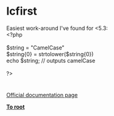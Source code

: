 # lcfirst




<div class="phpcode"><span class="html">
Easiest work-around I&apos;ve found for &lt;5.3:<br><span class="default">&lt;?php<br><br>$string </span><span class="keyword">= </span><span class="string">&quot;CamelCase&quot;<br></span><span class="default">$string</span><span class="keyword">{</span><span class="default">0</span><span class="keyword">} = </span><span class="default">strtolower</span><span class="keyword">(</span><span class="default">$string</span><span class="keyword">{</span><span class="default">0</span><span class="keyword">})<br>echo </span><span class="default">$string</span><span class="keyword">; </span><span class="comment">// outputs camelCase<br><br></span><span class="default">?&gt;</span>
</span>
</div>
  

#

[Official documentation page](https://www.php.net/manual/en/function.lcfirst.php)

**[To root](/README.md)**